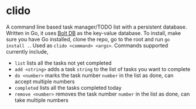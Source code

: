 # clido
A command line based task manager/TODO list with a persistent database. Written in Go, it uses [Bolt DB](https://github.com/boltdb/bolt) as the key-value database.
To install, make sure you have Go installed, clone the repo, go to the root and run `go install .`. Used as `clido <command> <args>`.
 Commands supported currently include,
- `list` lists all the tasks not yet completed
- `add <string>` adds a task `string` to the list of tasks you want to complete
- `do <number>` marks the task number `number` in the list as done, can accept multiple numbers
- `completed` lists all the tasks completed today 
- `remove <number>` removes the task number `number` in the list as done, can take multiple numbers